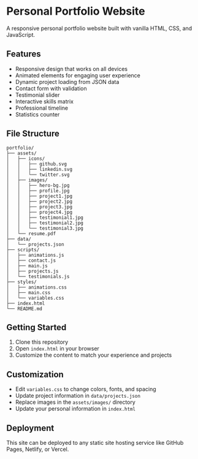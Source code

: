 # Personal Portfolio Website

A responsive personal portfolio website built with vanilla HTML, CSS, and JavaScript.

## Features

- Responsive design that works on all devices
- Animated elements for engaging user experience
- Dynamic project loading from JSON data
- Contact form with validation
- Testimonial slider
- Interactive skills matrix
- Professional timeline
- Statistics counter

## File Structure

```
portfolio/
├── assets/
│   ├── icons/
│   │   ├── github.svg
│   │   ├── linkedin.svg
│   │   └── twitter.svg
│   ├── images/
│   │   ├── hero-bg.jpg
│   │   ├── profile.jpg
│   │   ├── project1.jpg
│   │   ├── project2.jpg
│   │   ├── project3.jpg
│   │   ├── project4.jpg
│   │   ├── testimonial1.jpg
│   │   ├── testimonial2.jpg
│   │   └── testimonial3.jpg
│   └── resume.pdf
├── data/
│   └── projects.json
├── scripts/
│   ├── animations.js
│   ├── contact.js
│   ├── main.js
│   ├── projects.js
│   └── testimonials.js
├── styles/
│   ├── animations.css
│   ├── main.css
│   └── variables.css
├── index.html
└── README.md
```

## Getting Started

1. Clone this repository
2. Open `index.html` in your browser
3. Customize the content to match your experience and projects

## Customization

- Edit `variables.css` to change colors, fonts, and spacing
- Update project information in `data/projects.json`
- Replace images in the `assets/images/` directory
- Update your personal information in `index.html`

## Deployment

This site can be deployed to any static site hosting service like GitHub Pages, Netlify, or Vercel.